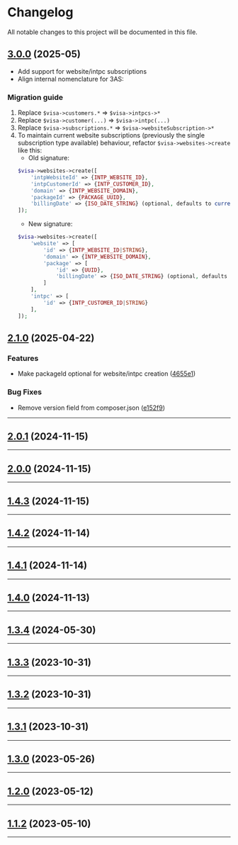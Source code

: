 <!--- BEGIN HEADER -->
# Changelog

All notable changes to this project will be documented in this file.
<!--- END HEADER -->


## [3.0.0](https://github.com/visitor-analytics/visa-3as-php-sdk/compare/v2.1.0...v3.0.0) (2025-05)

- Add support for website/intpc subscriptions
- Align internal nomenclature for 3AS:

### Migration guide

1. Replace `$visa->customers.*` => `$visa->intpcs->*`
2. Replace `$visa->customer(...)` => `$visa->intpc(...)`
3. Replace `$visa->subscriptions.*` => `$visa->websiteSubscription->*`
4. To maintain current website subscriptions (previously the single subscription type available) behaviour, refactor `$visa->websites->create` like this:
    - Old signature:
     ```php
     $visa->websites->create([
         'intpWebsiteId' => {INTP_WEBSITE_ID},
         'intpCustomerId' => {INTP_CUSTOMER_ID},
         'domain' => {INTP_WEBSITE_DOMAIN},
         'packageId' => {PACKAGE_UUID},
         'billingDate' => {ISO_DATE_STRING} (optional, defaults to current time)
     ]);
     ```
    - New signature:
     ```php
     $visa->websites->create([
         'website' => [
             'id' => {INTP_WEBSITE_ID|STRING},
             'domain' => {INTP_WEBSITE_DOMAIN},
             'package' => [
                 'id' => {UUID},
                 'billingDate' => {ISO_DATE_STRING} (optional, defaults to current time)
             ]
         ],
         'intpc' => [
             'id' => {INTP_CUSTOMER_ID|STRING}
         ],
     ]);
     ```

## [2.1.0](https://github.com/visitor-analytics/visa-3as-php-sdk/compare/v2.0.1...v2.1.0) (2025-04-22)

### Features

* Make packageId optional for website/intpc creation ([4655e1](https://github.com/visitor-analytics/visa-3as-php-sdk/commit/4655e19fc89d59a6d69f1c83633174285fe04147))

### Bug Fixes

* Remove version field from composer.json ([e152f9](https://github.com/visitor-analytics/visa-3as-php-sdk/commit/e152f952fb4c59dfbcd58dd28b072850bbd6dbeb))


---

## [2.0.1](https://github.com/visitor-analytics/visa-3as-php-sdk/compare/v1.3.6...v2.0.1) (2024-11-15)


---

## [2.0.0](https://github.com/visitor-analytics/visa-3as-php-sdk/compare/v1.3.5...v2.0.0) (2024-11-15)


---

## [1.4.3](https://github.com/visitor-analytics/visa-3as-php-sdk/compare/v1.3.5...v1.4.3) (2024-11-15)


---

## [1.4.2](https://github.com/visitor-analytics/visa-3as-php-sdk/compare/v1.3.5...v1.4.2) (2024-11-14)


---

## [1.4.1](https://github.com/visitor-analytics/visa-3as-php-sdk/compare/v1.3.5...v1.4.1) (2024-11-14)


---

## [1.4.0](https://github.com/visitor-analytics/visa-3as-php-sdk/compare/v1.3.4...v1.4.0) (2024-11-13)


---

## [1.3.4](https://github.com/visitor-analytics/visa-3as-php-sdk/compare/v1.3.3...v1.3.4) (2024-05-30)


---

## [1.3.3](https://github.com/visitor-analytics/visa-3as-php-sdk/compare/v1.3.2...v1.3.3) (2023-10-31)


---

## [1.3.2](https://github.com/visitor-analytics/visa-3as-php-sdk/compare/v1.3.1...v1.3.2) (2023-10-31)


---

## [1.3.1](https://github.com/visitor-analytics/visa-3as-php-sdk/compare/v1.3.0...v1.3.1) (2023-10-31)


---

## [1.3.0](https://github.com/visitor-analytics/visa-3as-php-sdk/compare/0.0.0...v0.1.0) (2023-05-26)


---

## [1.2.0](https://github.com/visitor-analytics/visa-3as-php-sdk/compare/0.0.0...v0.0.1) (2023-05-12)

---

## [1.1.2](https://github.com/visitor-analytics/visa-3as-php-sdk/compare/v0.0.1...v0.0.2) (2023-05-10)

---
